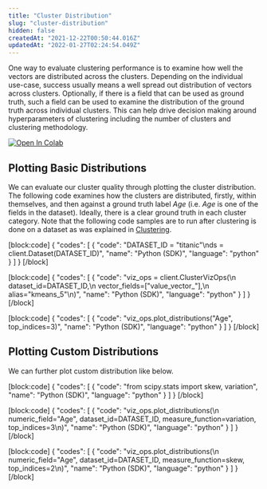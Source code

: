 ```yaml
---
title: "Cluster Distribution"
slug: "cluster-distribution"
hidden: false
createdAt: "2021-12-22T00:50:44.016Z"
updatedAt: "2022-01-27T02:24:54.049Z"
---
```

One way to evaluate clustering performance is to examine how well the vectors are distributed across the clusters. Depending on the individual use-case, success usually means a well spread out distribution of vectors across clusters. Optionally, if there is a field that can be used as ground truth, such a field can be used to examine the distribution of the ground truth across individual clusters. This can help drive decision making around hyperparameters of clustering including the number of clusters and clustering methodology.

[![Open In Colab](https://colab.research.google.com/assets/colab-badge.svg)](https://colab.research.google.com/github/RelevanceAI/RelevanceAI-readme-docs/blob/heads/v2.0.0/docs/clustering-features/cluster-evaluation/_notebooks/RelevanceAI-ReadMe-Cluster-Distribution.ipynb)


## Plotting Basic Distributions

We can evaluate our cluster quality through plotting the cluster distribution.
The following code examines how the clusters are distributed, firstly, within themselves, and then against a ground truth label *Age* (i.e. *Age* is one of the fields in the dataset). Ideally, there is a clear ground truth in each cluster category. Note that the following code samples are to run after clustering is done on a dataset as was explained in [Clustering](https://docs.relevance.ai/docs/quickstart-k-means).


[block:code]
{
  "codes": [
    {
      "code": "DATASET_ID = \"titanic\"\nds = client.Dataset(DATASET_ID)",
      "name": "Python (SDK)",
      "language": "python"
    }
  ]
}
[/block]


[block:code]
{
  "codes": [
    {
      "code": "viz_ops = client.ClusterVizOps(\n    dataset_id=DATASET_ID,\n    vector_fields=[\"value_vector_\"],\n    alias=\"kmeans_5\"\n)",
      "name": "Python (SDK)",
      "language": "python"
    }
  ]
}
[/block]


[block:code]
{
  "codes": [
    {
      "code": "viz_ops.plot_distributions(\"Age\", top_indices=3)",
      "name": "Python (SDK)",
      "language": "python"
    }
  ]
}
[/block]



## Plotting Custom Distributions

We can further plot custom distribution like below.

[block:code]
{
  "codes": [
    {
      "code": "from scipy.stats import skew, variation",
      "name": "Python (SDK)",
      "language": "python"
    }
  ]
}
[/block]


[block:code]
{
  "codes": [
    {
      "code": "viz_ops.plot_distributions(\n    numeric_field=\"Age\", dataset_id=DATASET_ID, measure_function=variation, top_indices=3\n)",
      "name": "Python (SDK)",
      "language": "python"
    }
  ]
}
[/block]


[block:code]
{
  "codes": [
    {
      "code": "viz_ops.plot_distributions(\n    numeric_field=\"Age\", dataset_id=DATASET_ID, measure_function=skew, top_indices=2\n)",
      "name": "Python (SDK)",
      "language": "python"
    }
  ]
}
[/block]
